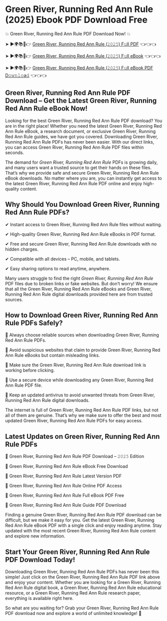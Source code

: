 # Green River, Running Red Ann Rule (2025) Ebook PDF Download Free

💥 Green River, Running Red Ann Rule PDF Download Now! 💥

➤ ►🌍📚📱👉 [Green River, Running Red Ann Rule (𝟸𝟶𝟸𝟻) F𝚞ll PDF](https://getpdf.xyz/green-river-running-red-ann-rule) 👈👈👈


➤ ►🌍📚📱👉 [Green River, Running Red Ann Rule (𝟸𝟶𝟸𝟻) F𝚞ll eBook](https://getpdf.xyz/green-river-running-red-ann-rule) 👈👈👈


➤ ►🌍📚📱👉 [Green River, Running Red Ann Rule (𝟸𝟶𝟸𝟻) F𝚞ll eBook PDF D𝚘𝚠𝚗𝚕𝚘a𝚍](https://getpdf.xyz/green-river-running-red-ann-rule) 👈👈👈


## Green River, Running Red Ann Rule PDF Download – Get the Latest Green River, Running Red Ann Rule eBook Now!

Looking for the best Green River, Running Red Ann Rule PDF download? You are in the right place! Whether you need the latest Green River, Running Red Ann Rule eBook, a research document, or exclusive Green River, Running Red Ann Rule guides, we have got you covered. Downloading Green River, Running Red Ann Rule PDFs has never been easier. With our direct links, you can access Green River, Running Red Ann Rule PDF files within seconds.

The demand for *Green River, Running Red Ann Rule* PDFs is growing daily, and many users want a trusted source to get their hands on these files. That’s why we provide safe and secure Green River, Running Red Ann Rule eBook downloads. No matter where you are, you can instantly get access to the latest Green River, Running Red Ann Rule PDF online and enjoy high-quality content.

## Why Should You Download Green River, Running Red Ann Rule PDFs?

✔ Instant access to Green River, Running Red Ann Rule files without waiting.

✔ High-quality Green River, Running Red Ann Rule eBooks in PDF format.

✔ Free and secure Green River, Running Red Ann Rule downloads with no hidden charges.

✔ Compatible with all devices – PC, mobile, and tablets.

✔ Easy sharing options to read anytime, anywhere.

Many users struggle to find the right *Green River, Running Red Ann Rule* PDF files due to broken links or fake websites. But don’t worry! We ensure that all the Green River, Running Red Ann Rule eBooks and Green River, Running Red Ann Rule digital downloads provided here are from trusted sources.

## How to Download Green River, Running Red Ann Rule PDFs Safely?

📌 Always choose reliable sources when downloading Green River, Running Red Ann Rule PDFs.

📌 Avoid suspicious websites that claim to provide Green River, Running Red Ann Rule eBooks but contain misleading links.

📌 Make sure the Green River, Running Red Ann Rule download link is working before clicking.

📌 Use a secure device while downloading any Green River, Running Red Ann Rule PDF file.

📌 Keep an updated antivirus to avoid unwanted threats from Green River, Running Red Ann Rule digital downloads.

The internet is full of Green River, Running Red Ann Rule PDF links, but not all of them are genuine. That’s why we make sure to offer the best and most updated Green River, Running Red Ann Rule PDFs for easy access.

## Latest Updates on Green River, Running Red Ann Rule PDFs

🔹 Green River, Running Red Ann Rule PDF Download – 𝟸𝟶𝟸𝟻 Edition

🔹 Green River, Running Red Ann Rule eBook Free Download

🔹 Green River, Running Red Ann Rule Latest Version PDF

🔹 Green River, Running Red Ann Rule Online PDF Access

🔹 Green River, Running Red Ann Rule Full eBook PDF Free

🔹 Green River, Running Red Ann Rule Guide PDF Download

Finding a genuine Green River, Running Red Ann Rule PDF download can be difficult, but we make it easy for you. Get the latest Green River, Running Red Ann Rule eBook PDF with a single click and enjoy reading anytime. Stay updated with the most recent Green River, Running Red Ann Rule content and explore new information.

## Start Your Green River, Running Red Ann Rule PDF Download Today!

Downloading Green River, Running Red Ann Rule PDFs has never been this simple! Just click on the Green River, Running Red Ann Rule PDF link above and enjoy your content. Whether you are looking for a Green River, Running Red Ann Rule digital book, a Green River, Running Red Ann Rule educational resource, or a Green River, Running Red Ann Rule research paper, everything is available right here.

So what are you waiting for? Grab your Green River, Running Red Ann Rule PDF download now and explore a world of unlimited knowledge! 🚀